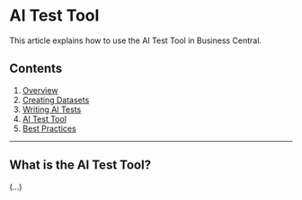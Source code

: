 # AI Test Tool

This article explains how to use the AI Test Tool in Business Central.

## Contents
1. [Overview](01-overview.md)
2. [Creating Datasets](02-datasets.md)
3. [Writing AI Tests](03-tests.md)
4. [AI Test Tool](04-ai-test-tool.md)
5. [Best Practices](05-best-practices.md)

---

## What is the AI Test Tool?

(...)
